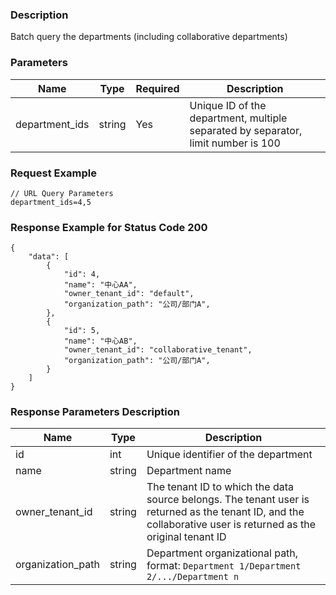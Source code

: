 ### Description

Batch query the departments (including collaborative departments)

### Parameters

| Name            | Type   | Required | Description                                                                                                                                                                                                                                       |
|-----------------|--------|----------|---------------------------------------------------------------------------------------------------------------------------------------------------------------------------------------------------------------------------------------------------|
| department_ids  | string | Yes      | Unique ID of the department, multiple separated by separator, limit number is 100                                                                                                                                                                 |

### Request Example

```
// URL Query Parameters
department_ids=4,5
```

### Response Example for Status Code 200

```json5
{
    "data": [
        {
            "id": 4,
            "name": "中心AA",
            "owner_tenant_id": "default",
            "organization_path": "公司/部门A",
        },
        {
            "id": 5,
            "name": "中心AB",
            "owner_tenant_id": "collaborative_tenant",
            "organization_path": "公司/部门A",
        }
    ]
}
```

### Response Parameters Description

| Name              | Type   | Description                                                                                                                                                    |
|-------------------|--------|----------------------------------------------------------------------------------------------------------------------------------------------------------------|
| id                | int    | Unique identifier of the department                                                                                                                            |
| name              | string | Department name                                                                                                                                                |
| owner_tenant_id   | string | The tenant ID to which the data source belongs. The tenant user is returned as the tenant ID, and the collaborative user is returned as the original tenant ID |
| organization_path | string | Department organizational path, format: `Department 1/Department 2/.../Department n`                                                                           |
